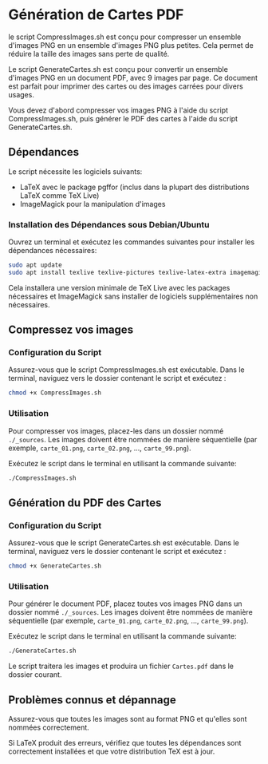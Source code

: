 # Génération de Cartes PDF

le script CompressImages.sh est conçu pour compresser un ensemble d'images PNG en un ensemble d'images PNG plus petites. Cela permet de réduire la taille des images sans perte de qualité.

Le script GenerateCartes.sh est conçu pour convertir un ensemble d'images PNG en un document PDF, avec 9 images par page. Ce document est parfait pour imprimer des cartes ou des images carrées pour divers usages.

Vous devez d'abord compresser vos images PNG à l'aide du script CompressImages.sh, puis générer le PDF des cartes à l'aide du script GenerateCartes.sh.

## Dépendances

Le script nécessite les logiciels suivants:

* LaTeX avec le package pgffor (inclus dans la plupart des distributions LaTeX comme TeX Live)
* ImageMagick pour la manipulation d'images

### Installation des Dépendances sous Debian/Ubuntu

Ouvrez un terminal et exécutez les commandes suivantes pour installer les dépendances nécessaires:

```sh
sudo apt update
sudo apt install texlive texlive-pictures texlive-latex-extra imagemagick --no-install-recommends
```

Cela installera une version minimale de TeX Live avec les packages nécessaires et ImageMagick sans installer de logiciels supplémentaires non nécessaires.

## Compressez vos images

### Configuration du Script

Assurez-vous que le script CompressImages.sh est exécutable. Dans le terminal, naviguez vers le dossier contenant le script et exécutez :

```sh
chmod +x CompressImages.sh
```

### Utilisation

Pour compresser vos images, placez-les dans un dossier nommé `./_sources`. Les images doivent être nommées de manière séquentielle (par exemple, `carte_01.png`, `carte_02.png`, ..., `carte_99.png`).

Exécutez le script dans le terminal en utilisant la commande suivante:

```sh
./CompressImages.sh
```

## Génération du PDF des Cartes

### Configuration du Script

Assurez-vous que le script GenerateCartes.sh est exécutable. Dans le terminal, naviguez vers le dossier contenant le script et exécutez :

```sh
chmod +x GenerateCartes.sh
```

### Utilisation

Pour générer le document PDF, placez toutes vos images PNG dans un dossier nommé `./_sources`. Les images doivent être nommées de manière séquentielle (par exemple, `carte_01.png`, `carte_02.png`, ..., `carte_99.png`).

Exécutez le script dans le terminal en utilisant la commande suivante:

```sh
./GenerateCartes.sh
```

Le script traitera les images et produira un fichier `Cartes.pdf` dans le dossier courant.

## Problèmes connus et dépannage

Assurez-vous que toutes les images sont au format PNG et qu'elles sont nommées correctement.

Si LaTeX produit des erreurs, vérifiez que toutes les dépendances sont correctement installées et que votre distribution TeX est à jour.